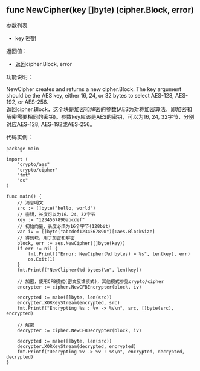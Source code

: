 ## func NewCipher(key []byte) (cipher.Block, error)

参数列表

- key 密钥

返回值：

- 返回cipher.Block, error

功能说明：

NewCipher creates and returns a new cipher.Block. The key argument should be the AES key, either 16, 24, or 32 bytes to select AES-128, AES-192, or AES-256.  
返回cipher.Block，这个块是加密和解密的参数(AES为对称加密算法，即加密和解密需要相同的密钥)。参数key应该是AES的密钥，可以为16, 24, 32字节，分别对应AES-128, AES-192或AES-256。

代码实例：

  	package main
	
	import (
		"crypto/aes"
		"crypto/cipher"
		"fmt"
		"os"
	)
	
	func main() {
		// 消息明文
		src := []byte("hello, world")
		// 密钥，长度可以为16、24、32字节
		key := "1234567890abcdef"
		// 初始向量，长度必须为16个字节(128bit)
		var iv = []byte("abcdef1234567890")[:aes.BlockSize]
		// 得到块，用于加密和解密
		block, err := aes.NewCipher([]byte(key))
		if err != nil {
			fmt.Printf("Error: NewCipher(%d bytes) = %s", len(key), err)
			os.Exit(1)
		}
		fmt.Printf("NewClipher(%d bytes)\n", len(key))

		// 加密，使用CFB模式(密文反馈模式)，其他模式参见crypto/cipher
		encrypter := cipher.NewCFBEncrypter(block, iv)

		encrypted := make([]byte, len(src))
		encrypter.XORKeyStream(encrypted, src)
		fmt.Printf("Encrypting %s : %v -> %v\n", src, []byte(src), encrypted)

		// 解密
		decrypter := cipher.NewCFBDecrypter(block, iv)

		decrypted := make([]byte, len(src))
		decrypter.XORKeyStream(decrypted, encrypted)
		fmt.Printf("Decrypting %v -> %v : %s\n", encrypted, decrypted, decrypted)
	}
